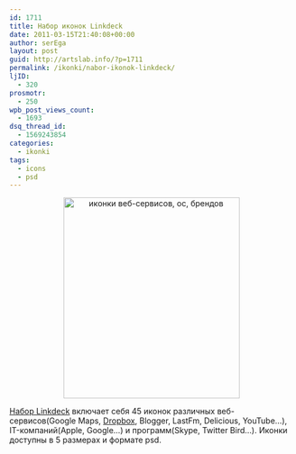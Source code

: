 ```yaml
---
id: 1711
title: Набор иконок Linkdeck
date: 2011-03-15T21:40:08+00:00
author: serEga
layout: post
guid: http://artslab.info/?p=1711
permalink: /ikonki/nabor-ikonok-linkdeck/
ljID:
  - 320
prosmotr:
  - 250
wpb_post_views_count:
  - 1693
dsq_thread_id:
  - 1569243854
categories:
  - ikonki
tags:
  - icons
  - psd
---
```

<center>
  <a href="http://googledrive.com/host/0B9lHVSSSdxdxd0hjdUdmRzY3Tjg/full_icon_preview_linkdeck.jpg"><img src="http://googledrive.com/host/0B9lHVSSSdxdxd0hjdUdmRzY3Tjg/linkdeck_icons.jpg" alt="иконки веб-сервисов, ос, брендов" title="linkdeck_icons" width="312" height="357" class="alignnone size-full wp-image-1713" /></a>
</center>

[Набор Linkdeck](http://www.danieleckermann.com/linkdeck/) включает себя 45 иконок различных веб-сервисов(Google Maps, [Dropbox](http://db.tt/RYea5eSO), Blogger, LastFm, Delicious, YouTube&#8230;), IT-компаний(Apple, Google&#8230;) и программ(Skype, Twitter Bird&#8230;). Иконки доступны в 5 размерах и формате psd.